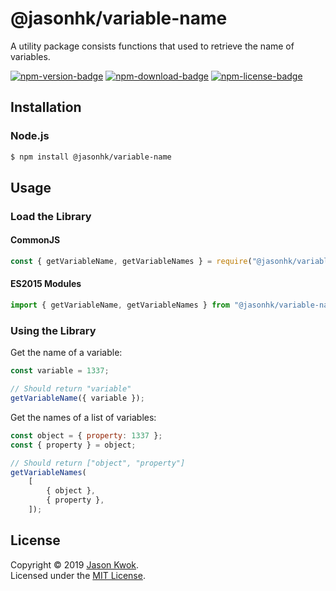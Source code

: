 @jasonhk/variable-name
======================

A utility package consists functions that used to retrieve the name of variables.

[![npm-version-badge]][npm-package] [![npm-download-badge]][npm-package] [![npm-license-badge]][github-license]

## Installation

### Node.js

```bash
$ npm install @jasonhk/variable-name
```

## Usage

### Load the Library

#### CommonJS

```javascript
const { getVariableName, getVariableNames } = require("@jasonhk/variable-name");
```

#### ES2015 Modules

```javascript
import { getVariableName, getVariableNames } from "@jasonhk/variable-name";
```

### Using the Library

Get the name of a variable:

```javascript
const variable = 1337;

// Should return "variable"
getVariableName({ variable });
```

Get the names of a list of variables:

```javascript
const object = { property: 1337 };
const { property } = object;

// Should return ["object", "property"]
getVariableNames(
    [
        { object },
        { property },
    ]);
```

## License

Copyright &copy; 2019 [Jason Kwok][author-website].<br>
Licensed under the [MIT License][github-license].

[author-website]: https://jasonhk.net

[github-license]: https://github.com/JasonHK/node-utilities/blob/master/packages/variable-name/LICENSE

[npm-package]: https://www.npmjs.com/package/@jasonhk/variable-name
[npm-download-badge]: https://img.shields.io/npm/dt/@jasonhk/variable-name?style=flat-square
[npm-license-badge]: https://img.shields.io/npm/l/@jasonhk/variable-name?style=flat-square
[npm-version-badge]: https://img.shields.io/npm/v/@jasonhk/variable-name?style=flat-square
